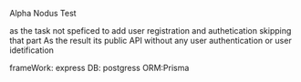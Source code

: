 Alpha Nodus Test

as the task not speficed to add user registration and authetication skipping that part
As the result its public API without any user authentication or user idetification

frameWork: express 
DB: postgress
ORM:Prisma